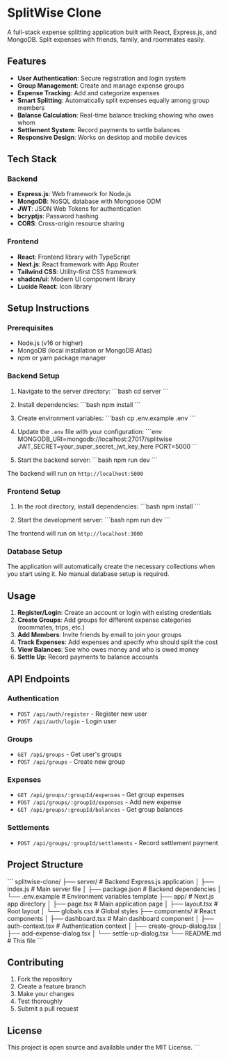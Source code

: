 # SplitWise Clone

A full-stack expense splitting application built with React, Express.js, and MongoDB. Split expenses with friends, family, and roommates easily.

## Features

- **User Authentication**: Secure registration and login system
- **Group Management**: Create and manage expense groups
- **Expense Tracking**: Add and categorize expenses
- **Smart Splitting**: Automatically split expenses equally among group members
- **Balance Calculation**: Real-time balance tracking showing who owes whom
- **Settlement System**: Record payments to settle balances
- **Responsive Design**: Works on desktop and mobile devices

## Tech Stack

### Backend
- **Express.js**: Web framework for Node.js
- **MongoDB**: NoSQL database with Mongoose ODM
- **JWT**: JSON Web Tokens for authentication
- **bcryptjs**: Password hashing
- **CORS**: Cross-origin resource sharing

### Frontend
- **React**: Frontend library with TypeScript
- **Next.js**: React framework with App Router
- **Tailwind CSS**: Utility-first CSS framework
- **shadcn/ui**: Modern UI component library
- **Lucide React**: Icon library

## Setup Instructions

### Prerequisites
- Node.js (v16 or higher)
- MongoDB (local installation or MongoDB Atlas)
- npm or yarn package manager

### Backend Setup

1. Navigate to the server directory:
\`\`\`bash
cd server
\`\`\`

2. Install dependencies:
\`\`\`bash
npm install
\`\`\`

3. Create environment variables:
\`\`\`bash
cp .env.example .env
\`\`\`

4. Update the `.env` file with your configuration:
\`\`\`env
MONGODB_URI=mongodb://localhost:27017/splitwise
JWT_SECRET=your_super_secret_jwt_key_here
PORT=5000
\`\`\`

5. Start the backend server:
\`\`\`bash
npm run dev
\`\`\`

The backend will run on `http://localhost:5000`

### Frontend Setup

1. In the root directory, install dependencies:
\`\`\`bash
npm install
\`\`\`

2. Start the development server:
\`\`\`bash
npm run dev
\`\`\`

The frontend will run on `http://localhost:3000`

### Database Setup

The application will automatically create the necessary collections when you start using it. No manual database setup is required.

## Usage

1. **Register/Login**: Create an account or login with existing credentials
2. **Create Groups**: Add groups for different expense categories (roommates, trips, etc.)
3. **Add Members**: Invite friends by email to join your groups
4. **Track Expenses**: Add expenses and specify who should split the cost
5. **View Balances**: See who owes money and who is owed money
6. **Settle Up**: Record payments to balance accounts

## API Endpoints

### Authentication
- `POST /api/auth/register` - Register new user
- `POST /api/auth/login` - Login user

### Groups
- `GET /api/groups` - Get user's groups
- `POST /api/groups` - Create new group

### Expenses
- `GET /api/groups/:groupId/expenses` - Get group expenses
- `POST /api/groups/:groupId/expenses` - Add new expense
- `GET /api/groups/:groupId/balances` - Get group balances

### Settlements
- `POST /api/groups/:groupId/settlements` - Record settlement payment

## Project Structure

\`\`\`
splitwise-clone/
├── server/                 # Backend Express.js application
│   ├── index.js           # Main server file
│   ├── package.json       # Backend dependencies
│   └── .env.example       # Environment variables template
├── app/                   # Next.js app directory
│   ├── page.tsx          # Main application page
│   ├── layout.tsx        # Root layout
│   └── globals.css       # Global styles
├── components/            # React components
│   ├── dashboard.tsx     # Main dashboard component
│   ├── auth-context.tsx  # Authentication context
│   ├── create-group-dialog.tsx
│   ├── add-expense-dialog.tsx
│   └── settle-up-dialog.tsx
└── README.md             # This file
\`\`\`

## Contributing

1. Fork the repository
2. Create a feature branch
3. Make your changes
4. Test thoroughly
5. Submit a pull request

## License

This project is open source and available under the MIT License.
\`\`\`

```json file="" isHidden
